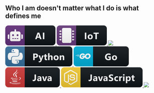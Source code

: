 ## Who I am doesn't matter what I do is what defines me

<a href="#">
   <img src="ai.svg" style="vertical-align:top margin:6px 4px">
</a>

<a href="#">
   <img src="iot.svg" style="vertical-align:top margin:6px 4px">
</a>

<a href="#">
   <img src="cpp.svg" style="vertical-align:top margin:6px 4px">
</a>

<a href="#">
   <img src="python.svg" style="vertical-align:top margin:6px 4px">
</a>

<a href="#">
   <img src="go.svg" style="vertical-align:top margin:6px 4px">
</a>

<a href="#">
   <img src="java.svg" style="vertical-align:top margin:6px 4px">
</a>

<a href="#">
   <img src="js.svg" style="vertical-align:top margin:6px 4px">
</a>

<a href="#">
   <img src="https://img.shields.io/badge/Linux-FCC624?style=for-the-badge&logo=linux&logoColor=black" style="vertical-align:top margin:6px 4px">
</a>


